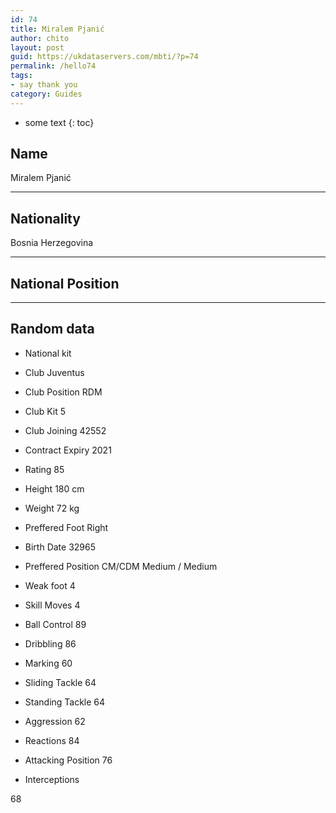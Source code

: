 ```yaml
---
id: 74
title: Miralem Pjanić
author: chito
layout: post
guid: https://ukdataservers.com/mbti/?p=74
permalink: /hello74
tags:
- say thank you
category: Guides
---
```


* some text
{: toc}


## Name  
Miralem Pjanić 

* * *

## Nationality  
Bosnia Herzegovina 

* * *

## National Position 

* * *

## Random data 

  * National kit 
  * Club 
Juventus 

  * Club Position 
RDM 

  * Club Kit 
5 

  * Club Joining 
42552 

  * Contract Expiry 
2021 

  * Rating 
85 

  * Height 
180 cm 

  * Weight 
72 kg 

  * Preffered Foot 
Right 

  * Birth Date 
32965 

  * Preffered Position 
CM/CDM Medium / Medium 

  * Weak foot 
4 

  * Skill Moves 
4 

  * Ball Control 
89 

  * Dribbling 
86 

  * Marking 
60 

  * Sliding Tackle 
64 

  * Standing Tackle 
64 

  * Aggression 
62 

  * Reactions 
84 

  * Attacking Position 
76 

  * Interceptions 

68